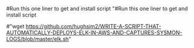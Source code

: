 #Run this one liner to get and install script "#Run this one liner to get and install script

#"wget https://github.com/hughsim2/WRITE-A-SCRIPT-THAT-AUTOMATICALLY-DEPLOYS-ELK-IN-AWS-AND-CAPTURES-SYSMON-LOGS/blob/master/elk.sh"
